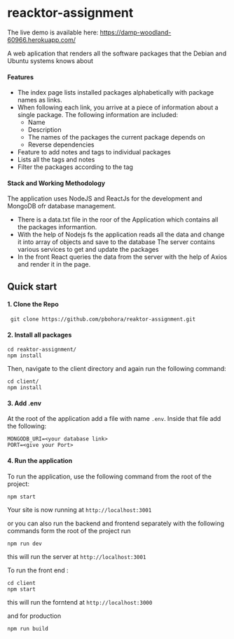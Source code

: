 # reacktor-assignment
The live demo is available here: https://damp-woodland-60966.herokuapp.com/

A web aplication that renders all the software packages that the Debian and Ubuntu systems knows about 
#### Features
- The index page lists installed packages alphabetically with package names as links.
- When following each link, you arrive at a piece of information about a single package. The following information are included:
   - Name
   - Description
   - The names of the packages the current package depends on
   - Reverse dependencies
 - Feature to add notes and tags to individual packages
 - Lists all the tags and notes
 - Filter the packages according to the tag
 
 #### Stack and Working Methodology
 The application uses NodeJS and ReactJs for the development and MongoDB ofr database management. 
- There is a data.txt file in the roor of the Application which contains all the packages informantion. 
- With the help of Nodejs fs the application reads all the data and change it into array of objects and save to the database
 The server contains various services to get and update the packages
- In the front React queries the data from the server with the help of Axios and render it in the page.

## Quick start

#### 1. Clone the Repo
` git clone https://github.com/pbohora/reaktor-assignment.git`

#### 2. Install all packages
```
cd reaktor-assignment/
npm install
```
Then, navigate to the client directory and again run the following command:
```
cd client/
npm install
```
#### 3. Add .env
At the root of the application add a file with name `.env`. Inside that file add the following:
```
MONGODB_URI=<your database link>
PORT=<give your Port>
```
#### 4. Run the application 
To run the application, use the following command from the root of the project:
```
npm start
```
Your site is now running at `http://localhost:3001`

or you can also run the backend and frontend separately with the following commands
form the root of the project run
```
npm run dev
```
this will run the server at `http://localhost:3001`

To run the front end :
```
cd client 
npm start
``` 
this will run the forntend at `http://localhost:3000`

and for production
```
npm run build
```


